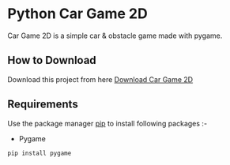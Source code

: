# Python Car Game 2D

Car Game 2D is a simple car & obstacle game made with pygame. 

## How to Download

Download this project from here [Download Car Game 2D](https://github.com/DuvanMarrugo16/KodlandCarGame_Pygame.git)

## Requirements

Use the package manager [pip](https://pip.pypa.io/en/stable/) to install following packages :-
* Pygame

```bash
pip install pygame
```




